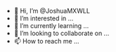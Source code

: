 - 👋 Hi, I’m @JoshuaMXWLL
- 👀 I’m interested in ...
- 🌱 I’m currently learning ...
- 💞️ I’m looking to collaborate on ...
- 📫 How to reach me ...

<!---
JoshuaMXWLL/JoshuaMXWLL is a ✨ special ✨ repository because its `README.md` (this file) appears on your GitHub profile.
You can click the Preview link to take a look at your changes.
--->
